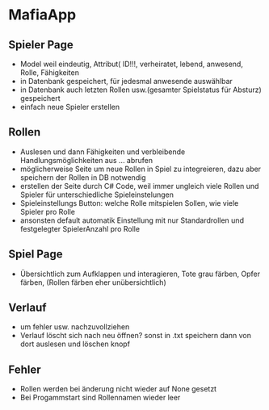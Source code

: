 # MafiaApp

## Spieler Page
- Model weil eindeutig, Attribut( ID!!!, verheiratet, lebend, anwesend, Rolle, Fähigkeiten
- in Datenbank gespeichert, für jedesmal anwesende auswählbar
- in Datenbank auch letzten Rollen usw.(gesamter Spielstatus für Absturz) gespeichert
- einfach neue Spieler erstellen

## Rollen
- Auslesen und dann Fähigkeiten und verbleibende Handlungsmöglichkeiten aus ... abrufen
- möglicherweise Seite um neue Rollen in Spiel zu integreieren, dazu aber speichern der Rollen in DB notwendig
- erstellen der Seite durch C# Code, weil immer ungleich viele Rollen und Spieler für unterschiedliche Spieleinstelungen
- Spieleinstellungs Button: welche Rolle mitspielen Sollen, wie viele Spieler pro Rolle 
- ansonsten default automatik Einstellung mit nur Standardrollen und festgelegter SpielerAnzahl pro Rolle


## Spiel Page
- Übersichtlich zum Aufklappen und interagieren, Tote grau färben, Opfer färben, (Rollen färben eher unübersichtlich)

## Verlauf
- um fehler usw. nachzuvollziehen
- Verlauf löscht sich nach neu öffnen? sonst in .txt speichern dann von dort auslesen und löschen knopf


## Fehler
- Rollen werden bei änderung nicht wieder auf None gesetzt
- Bei Progammstart sind Rollennamen wieder leer
